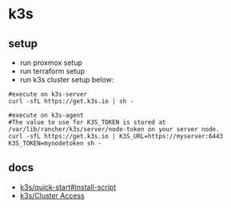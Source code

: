 # k3s

## setup

* run proxmox setup
* run terraform setup
* run k3s cluster setup below:

```
#execute on k3s-server
curl -sfL https://get.k3s.io | sh -

#execute on k3s-agent
#The value to use for K3S_TOKEN is stored at /var/lib/rancher/k3s/server/node-token on your server node.
curl -sfL https://get.k3s.io | K3S_URL=https://myserver:6443 K3S_TOKEN=mynodetoken sh -
```

## docs

* [k3s/quick-start#install-script](https://docs.k3s.io/quick-start#install-script)
* [k3s/Cluster Access](https://docs.k3s.io/cluster-access)